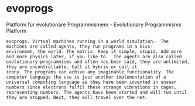 # evoprogs
Platform für evolutionäre Programmismem - Evolutionary Programmisms Platform

	evoprogs. Virtual machines running in a world simulation.  The machines are called agents, they run programs in a kiss-
	environemt, the world. The matrix. Keep it simple, stupid. Add more and more physics later, if you like to.  The agents are also called
	evolutionary programmisms and often has been said, they are unlimited, they are uncontrollable. Call it hybris or call it
	irony. The programs can achive any imaginable functionality. The computer language the use is just another implementation of a
	universal computing language as they have been invented in unseen numbers since electrons fulfil these strange vibrations in cages,
	representing numbers. The agents have been started and will run until they are stopped. Next, they will travel over the net.
